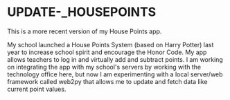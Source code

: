 UPDATE-_HOUSEPOINTS
===================

This is a more recent version of my House Points app. 

My school launched a House Points System (based on Harry Potter) last year to increase school spirit and encourage 
the Honor Code. My app allows teachers to log in and virtually add and subtract points. I am working on integrating
the app with my school's servers by working with the technology office here, but now I am experimenting with a local 
server/web framework called web2py that allows me to update and fetch data like current point values.  
